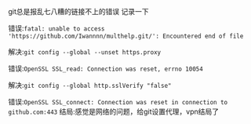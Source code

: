 git总是报乱七八糟的链接不上的错误 记录一下



错误:```fatal: unable to access 'https://github.com/Iwannnn/multhelp.git/': Encountered end of file```

解决:```git config --global --unset https.proxy```


错误:```OpenSSL SSL_read: Connection was reset, errno 10054 ```

解决:``` git config --global http.sslVerify "false" ```


错误:```OpenSSL SSL_connect: Connection was reset in connection to github.com:443```
结局:感觉是网络的问题，给git设置代理，vpn结局了